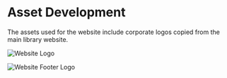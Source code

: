 # Asset Development

The assets used for the website include corporate logos copied from the main library website.

![Website Logo](https://github.com/robert-laws/project-instruction-menu-documentation/blob/master/98_support-documents/library-logo.png)

![Website Footer Logo](https://github.com/robert-laws/project-instruction-menu-documentation/blob/master/98_support-documents/footer-logo-contrast.png)
